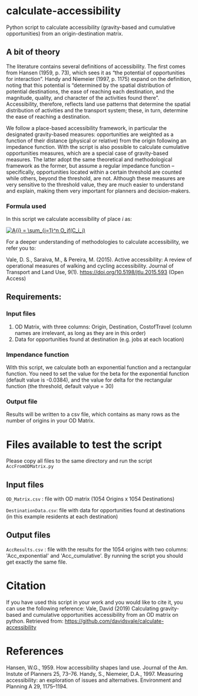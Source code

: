 # calculate-accessibility
Python script to calculate accessibility (gravity-based and cumulative opportunities) from an origin-destination matrix.

## A bit of theory
   The literature contains several definitions of accessibility. The first comes from Hansen (1959, p. 73), which sees it as “the potential of opportunities for interaction”. Handy and Niemeier (1997, p. 1175) expand on the definition, noting that this potential is “determined by the spatial distribution of potential destinations, the ease of reaching each destination, and the magnitude, quality, and character of the activities found there”. Accessibility, therefore, reflects land use patterns that determine the spatial distribution of activities and the transport system; these, in turn, determine the ease of reaching a destination.
   
   We follow a place-based accessibility framework, in particular the designated gravity-based measures: opportunities are weighted as a function of their distance (physical or relative) from the origin following an impedance function. With the script is also possible to calculate cumulative opportunities measures, which are a special case of gravity-based measures. The latter adopt the same theoretical and methodological framework as the former, but assume a regular impedance function – specifically, opportunities located within a certain threshold are counted while others, beyond the threshold, are not. Although these measures are very sensitive to the threshold value, they are much easier to understand and explain, making them very important for planners and decision-makers.

### Formula used
In this script we calculate accessibility of place *i* as:

<a href="https://www.codecogs.com/eqnedit.php?latex=A{i}&space;=&space;\sum_{j=1}^n&space;O_jf(C_i_j)" target="_blank"><img src="https://latex.codecogs.com/gif.latex?A{i}&space;=&space;\sum_{j=1}^n&space;O_jf(C_i_j)" title="A{i} = \sum_{j=1}^n O_jf(C_i_j)" /></a>

For a deeper understanding of methodologies to calculate accessibility, we refer you to:

Vale, D. S., Saraiva, M., & Pereira, M. (2015). Active accessibility: A review of operational measures of walking and cycling accessibility. Journal of Transport and Land Use, 9(1). https://doi.org/10.5198/jtlu.2015.593 (Open Access)


## Requirements:
### Input files
1) OD Matrix, with three columns: Origin, Destination, CostofTravel (column names are irrelevant, as long as they are in this order)
2) Data for opportunities found at destination (e.g. jobs at each location)

### Impendance function
With this script, we calculate both an exponential function and a rectangular function.
You need to set the value for the beta for the exponential function (default value is -0.0384), and the value for delta for the rectangular function (the threshold, default valyue = 30)

### Output file
Results will be written to a csv file, which contains as many rows as the number of origins in your OD Matrix. 


# Files available to test the script
Please copy all files to the same directory and run the script `AccFromODMatrix.py`

## Input files
`OD_Matrix.csv` : file with OD matrix (1054 Origins x 1054 Destinations)

`DestinationData.csv`: file with data for opportunities found at destinations (in this example residents at each destination)

## Output files
`AccResults.csv` : file with the results for the 1054 origins with two columns: 'Acc_exponential' and 'Acc_cumulative'. By running the script you should get exactly the same file.


# Citation
If you have used this script in your work and you would like to cite it, you can use the following reference:
Vale, David (2019) Calculating gravity-based and cumulative opportunities accessibility from an OD matrix on python.  Retrieved from: https://github.com/davidsvale/calculate-accessibility

# References
Hansen, W.G., 1959. How accessibility shapes land use. Journal of the Am. Instute of Planners 25, 73–76.
Handy, S., Niemeier, D.A., 1997. Measuring accessibility: an exploration of issues and alternatives. Environment and Planning A 29, 1175–1194.
